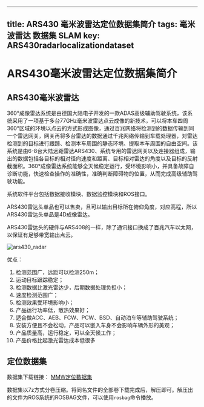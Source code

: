 <!--
 *  ┌───┐   ┌───┬───┬───┬───┐ ┌───┬───┬───┬───┐ ┌───┬───┬───┬───┐ ┌───┬───┬───┐
 *  │Esc│   │ F1│ F2│ F3│ F4│ │ F5│ F6│ F7│ F8│ │ F9│F10│F11│F12│ │P/S│S L│P/B│  ┌┐    ┌┐    ┌┐
 *  └───┘   └───┴───┴───┴───┘ └───┴───┴───┴───┘ └───┴───┴───┴───┘ └───┴───┴───┘  └┘    └┘    └┘
 *  ┌───┬───┬───┬───┬───┬───┬───┬───┬───┬───┬───┬───┬───┬───────┐ ┌───┬───┬───┐ ┌───┬───┬───┬───┐
 *  │~ `│! 1│@ 2│# 3│$ 4│% 5│^ 6│& 7│* 8│( 9│) 0│_ -│+ =│ BacSp │ │Ins│Hom│PUp│ │N L│ / │ * │ - │
 *  ├───┴─┬─┴─┬─┴─┬─┴─┬─┴─┬─┴─┬─┴─┬─┴─┬─┴─┬─┴─┬─┴─┬─┴─┬─┴─┬─────┤ ├───┼───┼───┤ ├───┼───┼───┼───┤
 *  │ Tab │ Q │ W │ E │ R │ T │ Y │ U │ I │ O │ P │{ [│} ]│ | \ │ │Del│End│PDn│ │ 7 │ 8 │ 9 │   │
 *  ├─────┴┬──┴┬──┴┬──┴┬──┴┬──┴┬──┴┬──┴┬──┴┬──┴┬──┴┬──┴┬──┴─────┤ └───┴───┴───┘ ├───┼───┼───┤ + │
 *  │ Caps │ A │ S │ D │ F │ G │ H │ J │ K │ L │: ;│" '│ Enter  │               │ 4 │ 5 │ 6 │   │
 *  ├──────┴─┬─┴─┬─┴─┬─┴─┬─┴─┬─┴─┬─┴─┬─┴─┬─┴─┬─┴─┬─┴─┬─┴────────┤     ┌───┐     ├───┼───┼───┼───┤
 *  │ Shift  │ Z │ X │ C │ V │ B │ N │ M │< ,│> .│? /│  Shift   │     │ ↑ │     │ 1 │ 2 │ 3 │   │
 *  ├─────┬──┴─┬─┴──┬┴───┴───┴───┴───┴───┴──┬┴───┼───┴┬────┬────┤ ┌───┼───┼───┐ ├───┴───┼───┤ E││
 *  │ Ctrl│    │Alt │         Space         │ Alt│    │    │Ctrl│ │ ← │ ↓ │ → │ │   0   │ . │←─┘│
 *  └─────┴────┴────┴───────────────────────┴────┴────┴────┴────┘ └───┴───┴───┘ └───────┴───┴───┘
 * 
 * @Author: Glory Huang
 * @Date: 2021-03-31 09:20:44
 * @LastEditors: Glory Huang
 * @LastEditTime: 2021-06-25 11:18:14
 * @Page: https://xjtuglory.ml
 * @Github: https://github.com/gloryhry
 * @Description: file content
 -->

---
title: ARS430 毫米波雷达定位数据集简介
tags: 毫米波雷达 数据集 SLAM
key: ARS430radarlocalizationdataset
---

# ARS430毫米波雷达定位数据集简介

## ARS430毫米波雷达

360°成像雷达系统是由德国大陆电子开发的一款ADAS高级辅助驾驶系统，该系统采用了一项基于多台77GHz毫米波雷达点云成像的新技术，可以将本车四周360°区域的环境以点云的方式形成图像，通过百兆网络将检测到的数据传输到同一个雷达网关，网关再将多台雷达的数据通过千兆网络传输到车载处理器，对雷达检测到的目标进行跟踪、检测本车周围的静态环境、提取本车周围的自由空间。该系统是由6-8台大陆远距雷达ARS430、系统专用的雷达网关以及连接器组成，输出的数据包括各目标的相对径向速度和距离、目标相对雷达的角度以及目标的反射截面积。360°成像雷达系统能够全天候稳定运行，受环境影响小，并具备故障自诊断功能，快速检查操作的准确性，准确判断障碍物的位置，从而完成高级辅助驾驶功能。

系统软件平台包括数据接收模块、数据监控模块和ROS接口。

ARS430雷达头单品也可以售卖，且可以输出目标所在俯仰角度，对应高程，所以ARS430雷达头单品是4D成像雷达。

ARS430雷达头的硬件与ARS408的一样，除了通讯接口换成了百兆汽车以太网，以保证有足够带宽输出点云。

![ars430_radar](https://cdn.jsdelivr.net/gh/gloryhry/imghosting/img/20210331102735.png)

优点：
1.  检测范围广，远距可以检测250m；
2.  运动目标跟踪稳定；
3.  检测数据比激光雷达少，后期数据处理负担小；
4.  速度检测范围广；
5.  检测效果受环境影响小；
6.  产品运行功率低，散热效果好；
7.  适合做ACC、AEB、FCW、PCW、BSD、自动泊车等辅助驾驶系统；
8.  安装方便且不会松动，产品可以嵌入车身不会影响车辆外形的美观；
9.  产品质量高，运行稳定，可以全天候工作；
10. 产品价格比起激光雷达成本低很多


## 定位数据集

数据集下载链接： [MMW定位数据集](https://stuxjtueducn-my.sharepoint.com/:f:/g/personal/gloryhry_stu_xjtu_edu_cn/EjQ5Q8mt3BFLkp5QQTuwlD8BEIFpqW9O62Oj6VYUG9eZnQ)

数据集以7z方式分卷压缩。将同名文件的全部卷下载完成后，解压即可。解压出的文件为ROS系统的ROSBAG文件，可以使用`rosbag`命令播放。